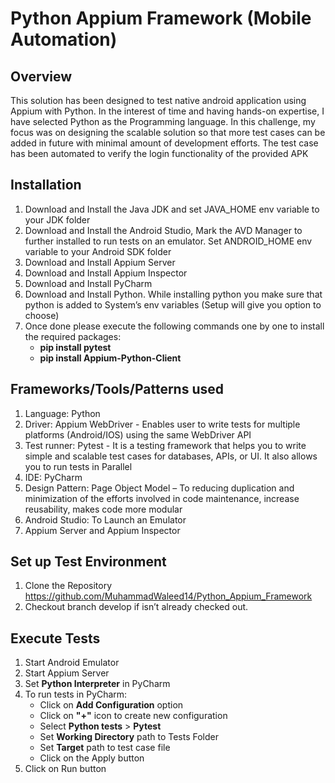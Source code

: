 # Python Appium Framework (Mobile Automation)
## Overview
This solution has been designed to test native android application using Appium with Python. In the interest of time and having hands-on expertise, I have selected Python as the Programming language.  In this challenge, my focus was on designing the scalable solution so that more test cases can be added in future with minimal amount of development efforts. The test case has been automated to verify the login functionality of the provided APK
## Installation
1.	Download and Install the Java JDK and set JAVA_HOME env variable to your JDK folder
2.	Download and Install the Android Studio, Mark the AVD Manager to further installed to run tests on an emulator. Set ANDROID_HOME env variable to your Android SDK folder
3.	Download and Install Appium Server
4.	Download and Install Appium Inspector
5.	Download and Install PyCharm
6.	Download and Install Python. While installing python you make sure that python is added to System’s env variables (Setup will give you option to choose)
7.	Once done please execute the following commands one by one to install the required packages:
    * **pip install pytest**
    * **pip install Appium-Python-Client**
## Frameworks/Tools/Patterns used
1. Language: Python
2. Driver: Appium WebDriver - Enables user to write tests for multiple platforms (Android/IOS) using the same WebDriver API
3.	Test runner: Pytest - It is a testing framework that helps you to write simple and scalable test cases for databases, APIs, or UI. It also allows you to run tests in Parallel
4.	IDE: PyCharm
5.	Design Pattern: Page Object Model – To reducing duplication and minimization of the efforts involved in code maintenance, increase reusability, makes code more modular
6.	Android Studio: To Launch an Emulator
7.	Appium Server and Appium Inspector
## Set up Test Environment
1.	Clone the Repository https://github.com/MuhammadWaleed14/Python_Appium_Framework
2.	Checkout branch develop if isn’t already checked out.
## Execute Tests 
1.	Start Android Emulator
2.	Start Appium Server
3.	Set **Python Interpreter** in PyCharm
4.	To run tests in PyCharm:
     * Click on **Add Configuration** option
     * Click on **"+"** icon to create new configuration
     * Select **Python tests** > **Pytest**
     * Set **Working Directory** path to Tests Folder
     * Set **Target** path to test case file
     * Click on the Apply button
5.	Click on Run button

